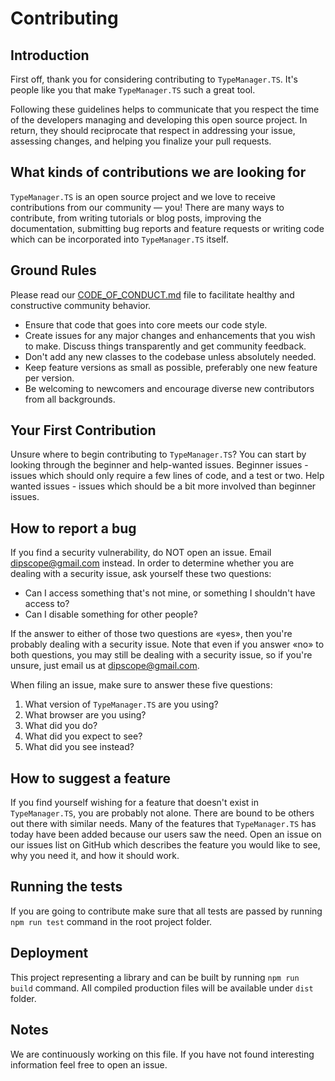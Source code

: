 # Contributing

## Introduction

First off, thank you for considering contributing to `TypeManager.TS`. It's people like you that make `TypeManager.TS` such a great tool.

Following these guidelines helps to communicate that you respect the time of the developers managing and developing this open source project. In return, they should reciprocate that respect in addressing your issue, assessing changes, and helping you finalize your pull requests.

## What kinds of contributions we are looking for

`TypeManager.TS` is an open source project and we love to receive contributions from our community — you! There are many ways to contribute, from writing tutorials or blog posts, improving the documentation, submitting bug reports and feature requests or writing code which can be incorporated into `TypeManager.TS` itself.

## Ground Rules

Please read our [CODE_OF_CONDUCT.md](https://github.com/dipscope/TypeManager.TS/blob/master/CODE_OF_CONDUCT.md) file to facilitate healthy and constructive community behavior.

* Ensure that code that goes into core meets our code style.
* Create issues for any major changes and enhancements that you wish to make. Discuss things transparently and get community feedback.
* Don't add any new classes to the codebase unless absolutely needed.
* Keep feature versions as small as possible, preferably one new feature per version.
* Be welcoming to newcomers and encourage diverse new contributors from all backgrounds.

## Your First Contribution

Unsure where to begin contributing to `TypeManager.TS`? You can start by looking through the beginner and help-wanted issues. Beginner issues - issues which should only require a few lines of code, and a test or two. Help wanted issues - issues which should be a bit more involved than beginner issues.

## How to report a bug

If you find a security vulnerability, do NOT open an issue. Email dipscope@gmail.com instead. In order to determine whether you are dealing with a security issue, ask yourself these two questions:

* Can I access something that's not mine, or something I shouldn't have access to?
* Can I disable something for other people?

If the answer to either of those two questions are «yes», then you're probably dealing with a security issue. Note that even if you answer «no» to both questions, you may still be dealing with a security issue, so if you're unsure, just email us at dipscope@gmail.com.

When filing an issue, make sure to answer these five questions:

1. What version of `TypeManager.TS` are you using?
2. What browser are you using?
3. What did you do?
4. What did you expect to see?
5. What did you see instead?

## How to suggest a feature

If you find yourself wishing for a feature that doesn't exist in `TypeManager.TS`, you are probably not alone. There are bound to be others out there with similar needs. Many of the features that `TypeManager.TS` has today have been added because our users saw the need. Open an issue on our issues list on GitHub which describes the feature you would like to see, why you need it, and how it should work.

## Running the tests

If you are going to contribute make sure that all tests are passed by running `npm run test` command in the root project folder.

## Deployment

This project representing a library and can be built by running `npm run build` command. All compiled production files will be available under `dist` folder.

## Notes

We are continuously working on this file. If you have not found interesting information feel free to open an issue.
